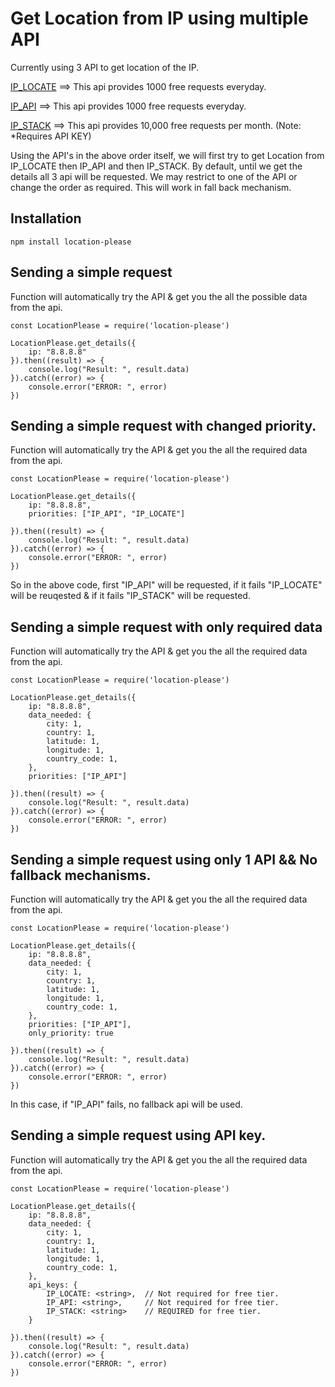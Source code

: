 # Get Location from IP using multiple API

Currently using 3 API to get location of the IP.

[IP_LOCATE](https://www.iplocate.io/) ==> This api provides 1000 free requests everyday.

[IP_API](https://ipapi.co/) ==> This api provides 1000 free requests everyday.

[IP_STACK](https://ipstack.com/) ==> This api provides 10,000 free requests per month. (Note: *Requires API KEY)

Using the API's in the above order itself, we will first try to get Location from IP_LOCATE then IP_API and then IP_STACK. By default, until we get the details all 3 api will be requested. We may restrict to one of the API or change the order as required. This will work in fall back mechanism.

## Installation

``` npm install location-please ```

## Sending a simple request

Function will automatically try the API & get you the all the possible data from the api.

```
const LocationPlease = require('location-please')

LocationPlease.get_details({
    ip: "8.8.8.8"
}).then((result) => {
    console.log("Result: ", result.data)
}).catch((error) => {
    console.error("ERROR: ", error)
})
```

## Sending a simple request with changed priority.

Function will automatically try the API & get you the all the required data from the api.

```
const LocationPlease = require('location-please')

LocationPlease.get_details({
    ip: "8.8.8.8",
 	priorities: ["IP_API", "IP_LOCATE"]

}).then((result) => {
    console.log("Result: ", result.data)
}).catch((error) => {
    console.error("ERROR: ", error)
})
```

So in the above code, first "IP_API" will be requested, if it fails "IP_LOCATE" will be reuqested & if it fails "IP_STACK" will be requested.


## Sending a simple request with only required data

Function will automatically try the API & get you the all the required data from the api.

```
const LocationPlease = require('location-please')

LocationPlease.get_details({
    ip: "8.8.8.8",
 	data_needed: {
 		city: 1,
 		country: 1,
 		latitude: 1,
 		longitude: 1,
 		country_code: 1,
 	},
 	priorities: ["IP_API"]

}).then((result) => {
    console.log("Result: ", result.data)
}).catch((error) => {
    console.error("ERROR: ", error)
})
```


## Sending a simple request using only 1 API && No fallback mechanisms.

Function will automatically try the API & get you the all the required data from the api.

```
const LocationPlease = require('location-please')

LocationPlease.get_details({
    ip: "8.8.8.8",
 	data_needed: {
 		city: 1,
 		country: 1,
 		latitude: 1,
 		longitude: 1,
 		country_code: 1,
 	},
 	priorities: ["IP_API"],
    only_priority: true

}).then((result) => {
    console.log("Result: ", result.data)
}).catch((error) => {
    console.error("ERROR: ", error)
})
```

In this case, if "IP_API" fails, no fallback api will be used.


## Sending a simple request using API key.

Function will automatically try the API & get you the all the required data from the api.

```
const LocationPlease = require('location-please')

LocationPlease.get_details({
    ip: "8.8.8.8",
 	data_needed: {
 		city: 1,
 		country: 1,
 		latitude: 1,
 		longitude: 1,
 		country_code: 1,
 	},
	api_keys: {
		IP_LOCATE: <string>,  // Not required for free tier.
		IP_API: <string>,     // Not required for free tier.
		IP_STACK: <string>    // REQUIRED for free tier.
	}

}).then((result) => {
    console.log("Result: ", result.data)
}).catch((error) => {
    console.error("ERROR: ", error)
})
```